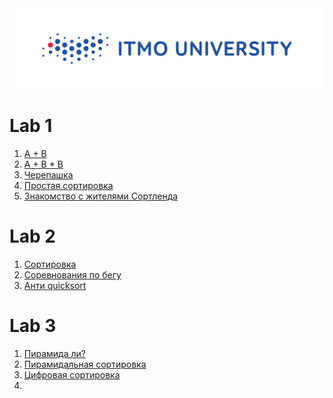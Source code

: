 
<img src=https://github.com/Escaper2/ITMO-Algorithms-Labs/blob/master/itmolog.png>


# Lab 1

1. [A + B](https://github.com/Escaper2/ITMO-Algorithms-Labs/tree/master/1%20%D1%81%D0%B5%D0%BC%D0%B5%D1%81%D1%82%D1%80/lab1/1A.%20%20A%20%2B%20B)
2. [A + B * B](https://github.com/Escaper2/ITMO-Algorithms-Labs/tree/master/1%20%D1%81%D0%B5%D0%BC%D0%B5%D1%81%D1%82%D1%80/lab1/1B.%20%20A%20%2B%20B%20%E2%88%99%20B)
3. [Черепашка](https://github.com/Escaper2/ITMO-Algorithms-Labs/tree/master/1%20%D1%81%D0%B5%D0%BC%D0%B5%D1%81%D1%82%D1%80/lab1/1C.%20%D0%A7%D0%B5%D1%80%D0%B5%D0%BF%D0%B0%D1%88%D0%BA%D0%B0)
4. [Простая сортировка](https://github.com/Escaper2/ITMO-Algorithms-Labs/tree/master/1%20%D1%81%D0%B5%D0%BC%D0%B5%D1%81%D1%82%D1%80/lab1/1D.%20%D0%9F%D1%80%D0%BE%D1%81%D1%82%D0%B0%D1%8F%20%D1%81%D0%BE%D1%80%D1%82%D0%B8%D1%80%D0%BE%D0%B2%D0%BA%D0%B0)
5. [Знакомство с жителями Сортленда](https://github.com/Escaper2/ITMO-Algorithms-Labs/tree/master/1%20%D1%81%D0%B5%D0%BC%D0%B5%D1%81%D1%82%D1%80/lab1/1E.%20%D0%97%D0%BD%D0%B0%D0%BA%D0%BE%D0%BC%D1%81%D1%82%D0%B2%D0%BE%20%D1%81%20%D0%B6%D0%B8%D1%82%D0%B5%D0%BB%D1%8F%D0%BC%D0%B8%20%D0%A1%D0%BE%D1%80%D1%82%D0%BB%D0%B5%D0%BD%D0%B4%D0%B0)



# Lab 2

1. [Сортировка](https://github.com/Escaper2/ITMO-Algorithms-Labs/tree/master/1%20%D1%81%D0%B5%D0%BC%D0%B5%D1%81%D1%82%D1%80/lab2/2A.%20%20%D0%A1%D0%BE%D1%80%D1%82%D0%B8%D1%80%D0%BE%D0%B2%D0%BA%D0%B0)
2. [Соревнования по бегу](https://github.com/Escaper2/ITMO-Algorithms-Labs/tree/master/1%20%D1%81%D0%B5%D0%BC%D0%B5%D1%81%D1%82%D1%80/lab2/2B.%20%20%D0%A1%D0%BE%D1%80%D0%B5%D0%B2%D0%BD%D0%BE%D0%B2%D0%B0%D0%BD%D0%B8%D1%8F%20%D0%BF%D0%BE%20%D0%B1%D0%B5%D0%B3%D1%83)
3. [Анти quicksort](https://github.com/Escaper2/ITMO-Algorithms-Labs/tree/master/1%20%D1%81%D0%B5%D0%BC%D0%B5%D1%81%D1%82%D1%80/lab2/2D.%20%20%D0%90%D0%BD%D1%82%D0%B8%20quicksort)



# Lab 3

1. [Пирамида ли?](https://github.com/Escaper2/ITMO-Algorithms-Labs/tree/master/1%20%D1%81%D0%B5%D0%BC%D0%B5%D1%81%D1%82%D1%80/lab3/3A.%20%20%D0%9F%D0%B8%D1%80%D0%B0%D0%BC%D0%B8%D0%B4%D0%B0%20%D0%BB%D0%B8)
2. [Пирамидальная сортировка](https://github.com/Escaper2/ITMO-Algorithms-Labs/tree/master/1%20%D1%81%D0%B5%D0%BC%D0%B5%D1%81%D1%82%D1%80/lab3/3B.%20%20%D0%9F%D0%B8%D1%80%D0%B0%D0%BC%D0%B8%D0%B4%D0%B0%D0%BB%D1%8C%D0%BD%D0%B0%D1%8F%20%D1%81%D0%BE%D1%80%D1%82%D0%B8%D1%80%D0%BE%D0%B2%D0%BA%D0%B0)
3. [Цифровая сортировка](https://github.com/Escaper2/ITMO-Algorithms-Labs/tree/master/1%20%D1%81%D0%B5%D0%BC%D0%B5%D1%81%D1%82%D1%80/lab3/3C.%20%20%D0%A6%D0%B8%D1%84%D1%80%D0%BE%D0%B2%D0%B0%D1%8F%20%D1%81%D0%BE%D1%80%D1%82%D0%B8%D1%80%D0%BE%D0%B2%D0%BA%D0%B0)
4. 

